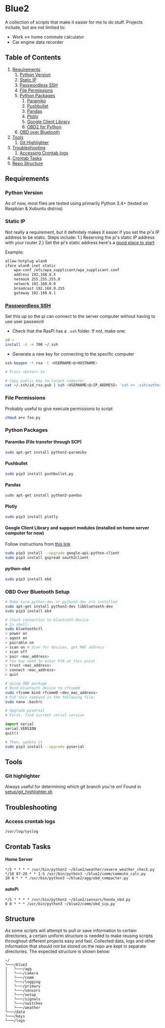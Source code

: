 # Blue2
A collection of scripts that make it easier for me to do stuff.
Projects include, but are not limited to:
- Work <-> home commute calculator
- Car engine data recorder

## Table of Contents
1. [Requirements](#requirements)
    1. [Python Version](#python_version)
    1. [Static IP](#static_ip)
    1. [Passwordless SSH](#passwordless_ssh)
    1. [File Permissions](#file_permissions)
    1. [Python Packages](#python_packages)
        1. [Paramiko](#paramiko)
        1. [Pushbullet](#pushbullet)
        1. [Pandas](#pandas)
        1. [Plotly](#plotly)
        1. [Google Client Library](#google_client_library)
        1. [OBD2 for Python](#python-obd)
    1. [OBD over Bluetooth](#obd_setup)
1. [Tools](#tools)
    1. [Git Highlighter](#git_highlighter)
1. [Troubleshooting](#troubleshooting)
    1. [Accessing Crontab logs](#crontab_logs)
1. [Crontab Tasks](#crontab_tasks)
1. [Repo Structure](#structure)

## Requirements <a id="requirements"></a>
### Python Version <a id="python_version"></a>
As of now, most files are tested using primarily Python 3.4+ (tested on Raspbian & Xubuntu distros)

### Static IP <a id="static_ip"></a>
Not really a requirement, but it definitely makes it easier if you set the pi's IP address to be static.
Steps include:
    1.) Reserving the pi's static IP address with your router
    2.) Set the pi's static address here's a [good place to start](https://www.modmypi.com/blog/tutorial-how-to-give-your-raspberry-pi-a-static-ip-address)

Example:
```bash
allow-hotplug wlan0
iface wlan0 inet static
    wpa-conf /etc/wpa_supplicant/wpa_supplicant.conf
    address 192.168.0.X
    netmask 255.255.255.0
    network 192.168.0.0
    broadcast 192.168.0.255
    gateway 192.168.0.1
```


### [Passwordless SSH](https://www.raspberrypi.org/documentation/remote-access/ssh/passwordless.md) <a id="passwordless_ssh"></a>
Set this up so the pi can connect to the server computer without having to use user password

- Check that the RasPi has a `.ssh` folder. If not, make one:
```bash
cd ~
install -d -m 700 ~/.ssh
```
- Generate a new key for connecting to the specific computer
```bash
ssh-keygen -t rsa -C <USERNAME>@<HOSTNAME>

# Press <Enter> 3x

# Copy public key to target computer
cat ~/.ssh/id_rsa.pub | ssh <USERNAME>@<IP_ADDRESS> 'cat >> .ssh/authorized_keys'
```

### File Permissions <a id="file_permissions"></a>
Probably useful to give execute permissions to script
```bash
chmod a+x foo.py
```

### Python Packages <a id="python_packages"></a>
#### Paramiko (File transfer through SCP) <a id="paramiko"></a>
```bash
sudo apt-get install python3-paramiko
```

#### Pushbullet <a id="pushbullet"></a>
```bash
sudo pip3 install pushbullet.py
```

#### Pandas <a id="pandas"></a>
```bash
sudo apt-get install python3-pandas
```

#### Plotly <a id="plotly"></a>
```bash
sudo pip3 install plotly
```

#### Google Client Library and support modules (installed on home server computer for now) <a id="google_client_library"></a>
Follow instructions from [this link](https://www.twilio.com/blog/2017/02/an-easy-way-to-read-and-write-to-a-google-spreadsheet-in-python.html)
```bash
sudo pip3 install --upgrade google-api-python-client
sudo pip3 install gspread oauth2client
```

#### python-obd <a id="obd2"></a>
```bash
sudo pip3 install obd
```

### OBD Over Bluetooth Setup <a id="obd_setup"></a>
```bash
# Make sure python-dev or python3-dev are installed
sudo apt-get install python3-dev libbluetooth-dev
sudo pip3 install obd

# Check connection to bluetooth device
# In shell:
sudo bluetoothctl
> power on
> agent on
> pairable on
> scan on # Scan for devices, get MAC address
> scan off
> pair <mac_address>
# You may need to enter PIN at this point
> trust <mac_address>
> connect <mac_address>
> quit

# Using OBD package
# Bind bluetooth device to rfcomm0
sudo rfcomm bind rfcomm0 <dev_mac_address>
# Put this command in the following file:
sudo nano .bashrc
```
```python
# Upgrade pyserial
# First, find current serial version

import serial
serial.VERSION
quit()
```
```bash
# Then, update it
sudo pip3 install --upgrade pyserial
```

## Tools <a id="tools"></a>
### Git highlighter <a id="git_highlighter"></a>
Always useful for determining which git branch you're on!
Found in [setup/git_highlighter.sh](setup/git_highlighter.sh)

## Troubleshooting <a id="troubleshooting"></a>

### Access crontab logs <a id="crontab_logs"></a>
```bash
/var/log/syslog
```

## Crontab Tasks <a id="crontab_tasks"></a>

#### Home Server
```
*/5 * * * * /usr/bin/python3 ~/blue2/weather/severe_weather_check.py
*/10 07-20 * * 1-5 /usr/bin/python3 ~/blue2/comm/commute_calc.py
10 0 * * * /usr/bin/python3 ~/blue2/agg/obd_compacter.py
```
#### autoPi
```
*/5 * * * * /usr/bin/python3 ~/blue2/sensors/honda_obd.py
0 0 * * * /usr/bin/python3 ~/blue2/comm/obd_scp.py
```

## Structure <a id="structure"></a>
As some scripts will attempt to pull or save information to certain directories, a certain uniform structure is needed to make reusing scripts throughout different projects easy and fast. Collected data, logs and other information that should not be stored on the repo are kept in separate directories. The expected structure is shown below:
```
~/
└───/blue2
│   └───/agg    
│   └───/camera
│   └───/comm
│   └───/logging
│   └───/primary
│   └───/sensors
│   └───/setup
│   └───/signals
│   └───/switches
│   └───/weather
└───/data
└───/keys
└───/logs
```
  
